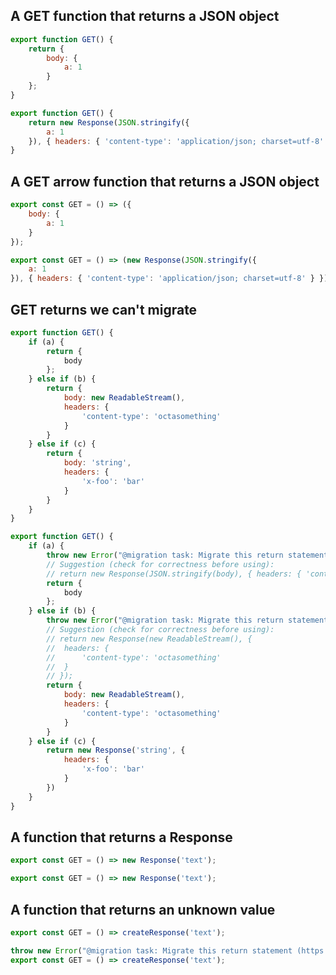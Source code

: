 ## A GET function that returns a JSON object

```js before
export function GET() {
	return {
		body: {
			a: 1
		}
	};
}
```

```js after
export function GET() {
	return new Response(JSON.stringify({
		a: 1
	}), { headers: { 'content-type': 'application/json; charset=utf-8' } });
}
```

## A GET arrow function that returns a JSON object

```js before
export const GET = () => ({
	body: {
		a: 1
	}
});
```

```js after
export const GET = () => (new Response(JSON.stringify({
	a: 1
}), { headers: { 'content-type': 'application/json; charset=utf-8' } }));
```

## GET returns we can't migrate

```js before
export function GET() {
	if (a) {
		return {
			body
		};
	} else if (b) {
		return {
			body: new ReadableStream(),
			headers: {
				'content-type': 'octasomething'
			}
		}
	} else if (c) {
		return {
			body: 'string',
			headers: {
				'x-foo': 'bar'
			}
		}
	}
}
```

```js after
export function GET() {
	if (a) {
		throw new Error("@migration task: Migrate this return statement (https://github.com/sveltejs/kit/discussions/5774#discussioncomment-3292701)");
		// Suggestion (check for correctness before using):
		// return new Response(JSON.stringify(body), { headers: { 'content-type': 'application/json; charset=utf-8' } });
		return {
			body
		};
	} else if (b) {
		throw new Error("@migration task: Migrate this return statement (https://github.com/sveltejs/kit/discussions/5774#discussioncomment-3292701)");
		// Suggestion (check for correctness before using):
		// return new Response(new ReadableStream(), {
		// 	headers: {
		// 		'content-type': 'octasomething'
		// 	}
		// });
		return {
			body: new ReadableStream(),
			headers: {
				'content-type': 'octasomething'
			}
		}
	} else if (c) {
		return new Response('string', {
			headers: {
				'x-foo': 'bar'
			}
		})
	}
}
```

## A function that returns a Response

```js before
export const GET = () => new Response('text');
```

```js after
export const GET = () => new Response('text');
```

## A function that returns an unknown value

```js before
export const GET = () => createResponse('text');
```

```js after
throw new Error("@migration task: Migrate this return statement (https://github.com/sveltejs/kit/discussions/5774#discussioncomment-3292701)");
export const GET = () => createResponse('text');
```